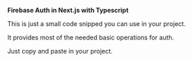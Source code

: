 **Firebase Auth in Next.js with Typescript**

This is just a small code snipped you can use in your project. 

It provides most of the needed basic operations for auth. 

Just copy and paste in your project. 